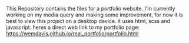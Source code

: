 This Repository contains the files for a portfolio website.
I'm currently working on my media query and making some improvement, for now it is best to view this project on a desktop device.
it uses html, scss and javascript.
heres a direct web link to my portfolio page:
https://wemdavis.github.io/real_portfolio/portfolio.html
